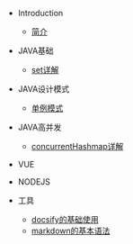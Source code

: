 * Introduction
  * [简介](README.md)

* JAVA基础
  * [set详解](java-base/set.md)
* JAVA设计模式
  * [单例模式](java-design/singleton.md) 
* JAVA高并发
  * [concurrentHashmap详解](java-concurrent/Concurrent-hashmap.md)
* VUE
* NODEJS
* 工具
  * [docsify的基础使用](tools/docsify.md)
  * [markdown的基本语法](tools/markdown.md)
